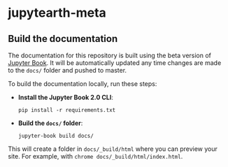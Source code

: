 # jupytearth-meta


## Build the documentation

The documentation for this repository is built using the beta version of
[Jupyter Book](https://beta.jupyterbook.org). It will be automatically updated
any time changes are made to the `docs/` folder and pushed to master.

To build the documentation locally, run these steps:

* **Install the Jupyter Book 2.0 CLI**:

  ```
  pip install -r requirements.txt
  ```
* **Build the `docs/` folder**:

  ```
  jupyter-book build docs/
  ```

This will create a folder in `docs/_build/html` where you can preview your
site. For example, with `chrome docs/_build/html/index.html`.

